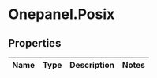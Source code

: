 # Onepanel.Posix

## Properties
Name | Type | Description | Notes
------------ | ------------- | ------------- | -------------


